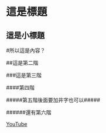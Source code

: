 這是標題
=======
這是小標題
-------
#所以這是內容？

##這是第二階

###這是第三階

####第四階

#####第五階後面要加井字也可以#####

######還有第六階

[YouTube](http://tw.youtube.com)
